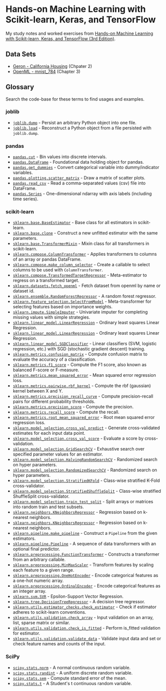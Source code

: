 # Hands-on Machine Learning with Scikit-learn, Keras, and TensorFlow

My study notes and worked exercises from
[Hands-on Machine Learning with Scikit-learn, Keras, and TensorFlow (3rd Edition)](https://www.oreilly.com/library/view/hands-on-machine-learning/9781098125967/).

## Data Sets

* [Geron - California Housing](https://github.com/ageron/data/tree/main/housing) (Chpater 2)
* [OpenML - mnist_784](https://www.openml.org/search?type=data&status=active&id=554) (Chapter 3)

## Glossary

Search the code-base for these terms to find usages and examples.

### joblib

* [`joblib.dump`](https://joblib.readthedocs.io/en/stable/generated/joblib.dump.html) - Persist an arbitrary Python object into one file.
* [`joblib.load`](https://joblib.readthedocs.io/en/stable/generated/joblib.load.html) - Reconstruct a Python object from a file persisted with `joblib.dump`.

### pandas

* [`pandas.cut`](https://pandas.pydata.org/pandas-docs/stable/reference/api/pandas.cut.html) - Bin values into discrete intervals.
* [`pandas.DataFrame`](https://pandas.pydata.org/pandas-docs/stable/reference/frame.html) - Foundational data holding object for pandas.
* [`pandas.get_dummies`](https://pandas.pydata.org/pandas-docs/stable/reference/api/pandas.get_dummies.html) - Convert categorical variable into dummy/indicator variables.
* [`pandas.plotting.scatter_matrix`](https://pandas.pydata.org/pandas-docs/stable/reference/api/pandas.plotting.scatter_matrix.html) - Draw a matrix of scatter plots.
* [`pandas.read_csv`](https://pandas.pydata.org/pandas-docs/stable/reference/api/pandas.read_csv.html) - Read a comma-separated values (csv) file into DataFrame.
* [`pandas.Series`](https://pandas.pydata.org/pandas-docs/stable/reference/api/pandas.Series.html) - One-dimensional ndarray with axis labels (including time series).

### scikit-learn

* [`sklearn.base.BaseEstimator`](https://scikit-learn.org/stable/modules/generated/sklearn.base.BaseEstimator.html) - Base class for all estimators in scikit-learn.
* [`sklearn.base.clone`](https://scikit-learn.org/stable/modules/generated/sklearn.base.clone.html) - Construct a new unfitted estimator with the same parameters.
* [`sklearn.base.TransformerMixin`](https://scikit-learn.org/stable/modules/generated/sklearn.base.TransformerMixin.html) - Mixin class for all transformers in scikit-learn.
* [`sklearn.compose.ColumnTransformer`](https://scikit-learn.org/stable/modules/generated/sklearn.compose.ColumnTransformer.html) - Applies transformers to columns of an array or pandas DataFrame.
* [`sklearn.compose.make_column_selector`](https://scikit-learn.org/stable/modules/generated/sklearn.compose.make_column_selector.html) - Create a callable to select columns to be used with `ColumnTransformer`.
* [`sklearn.compose.TransformedTargetRegressor`](https://scikit-learn.org/stable/modules/generated/sklearn.compose.TransformedTargetRegressor.html) - Meta-estimator to regress on a transformed target.
* [`sklearn.datasets.fetch_openml`](https://scikit-learn.org/stable/modules/generated/sklearn.datasets.fetch_openml.html) - Fetch dataset from openml by name or dataset id.
* [`sklearn.ensemble.RandomForestRegressor`](https://scikit-learn.org/stable/modules/generated/sklearn.ensemble.RandomForestRegressor.html) - A random forest regressor.
* [`sklearn.feature_selection.SelectFromModel`](https://scikit-learn.org/stable/modules/generated/sklearn.feature_selection.SelectFromModel.html) - Meta-transformer for selecting features based on importance weights.
* [`sklearn.impute.SimpleImputer`](https://scikit-learn.org/stable/modules/generated/sklearn.impute.SimpleImputer.html) - Univariate imputer for completing missing values with simple strategies.
* [`sklearn.linear_model.LinearRegression`](https://scikit-learn.org/stable/modules/generated/sklearn.linear_model.LinearRegression.html) - Ordinary least squares Linear Regression.
* [`sklearn.linear_model.LinearRegression`](https://scikit-learn.org/stable/modules/generated/sklearn.linear_model.LinearRegression.html) - Ordinary least squares Linear Regression.
* [`sklearn.linear_model.SGDClassifier`](https://scikit-learn.org/stable/modules/generated/sklearn.linear_model.SGDClassifier.html) - Linear classifiers (SVM, logistic regression, etc.) with SGD (stochastic gradient descent) training.
* [`sklearn.metrics.confusion_matrix`](https://scikit-learn.org/stable/modules/generated/sklearn.metrics.confusion_matrix.html) - Compute confusion matrix to evaluate the accuracy of a classification.
* [`sklearn.metrics.f1_score`](https://scikit-learn.org/stable/modules/generated/sklearn.metrics.f1_score.html) - Compute the F1 score, also known as balanced F-score or F-measure.
* [`sklearn.metrics.mean_squared_error`](https://scikit-learn.org/stable/modules/generated/sklearn.metrics.mean_squared_error.html) - Mean squared error regression loss.
* [`sklearn.metrics.pairwise.rbf_kernel`](https://scikit-learn.org/stable/modules/generated/sklearn.metrics.pairwise.rbf_kernel.html) - Compute the rbf (gaussian) kernel between X and Y.
* [`sklearn.metrics.precision_recall_curve`](https://scikit-learn.org/stable/modules/generated/sklearn.metrics.precision_recall_curve.html) - Compute precision-recall pairs for different probability thresholds.
* [`sklearn.metrics.precision_score`](https://scikit-learn.org/stable/modules/generated/sklearn.metrics.precision_score.html) - Compute the precision.
* [`sklearn.metrics.recall_score`](https://scikit-learn.org/stable/modules/generated/sklearn.metrics.recall_score.html) - Compute the recall.
* [`sklearn.metrics.root_mean_squared_error`](https://scikit-learn.org/stable/modules/generated/sklearn.metrics.root_mean_squared_error.html) - Root mean squared error regression loss.
* [`sklearn.model_selection.cross_val_predict`](https://scikit-learn.org/stable/modules/generated/sklearn.model_selection.cross_val_predict.html) - Generate cross-validated estimates for each input data point.
* [`sklearn.model_selection.cross_val_score`](https://scikit-learn.org/stable/modules/generated/sklearn.model_selection.cross_val_score.html) - Evaluate a score by cross-validation.
* [`sklearn.model_selection.GridSearchCV`](https://scikit-learn.org/stable/modules/generated/sklearn.model_selection.GridSearchCV.html) - Exhaustive search over specified parameter values for an estimator.
* [`sklearn.model_selection.HalvingRandomSearchCV`](https://scikit-learn.org/stable/modules/generated/sklearn.model_selection.HalvingRandomSearchCV.html) - Randomized search on hyper parameters.
* [`sklearn.model_selection.RandomizedSearchCV`](https://scikit-learn.org/stable/modules/generated/sklearn.model_selection.RandomizedSearchCV.html) - Randomized search on hyper parameters.
* [`sklearn.model_selection.StratifiedKFold`](https://scikit-learn.org/stable/modules/generated/sklearn.model_selection.StratifiedKFold.html) - Class-wise stratified K-Fold cross-validator.
* [`sklearn.model_selection.StratifiedShuffleSplit`](https://scikit-learn.org/stable/modules/generated/sklearn.model_selection.StratifiedShuffleSplit.html) - Class-wise stratified ShuffleSplit cross-validator.
* [`sklearn.model_selection.train_test_split`](https://scikit-learn.org/stable/modules/generated/sklearn.model_selection.train_test_split.html) - Split arrays or matrices into random train and test subsets.
* [`sklearn.neighbors.KNeighborsRegressor`](https://scikit-learn.org/stable/modules/generated/sklearn.neighbors.KNeighborsRegressor.html) - Regression based on k-nearest neighbors.
* [`sklearn.neighbors.KNeighborsRegressor`](https://scikit-learn.org/stable/modules/generated/sklearn.neighbors.KNeighborsRegressor.html) - Regression based on k-nearest neighbors.
* [`sklearn.pipeline.make_pipeline`](https://scikit-learn.org/stable/modules/generated/sklearn.pipeline.make_pipeline.html) - Construct a `Pipeline` from the given estimators.
* [`sklearn.pipeline.Pipeline`](https://scikit-learn.org/stable/modules/generated/sklearn.pipeline.Pipeline.html) - A sequence of data transformers with an optional final predictor.
* [`sklearn.preprocessing.FunctionTransformer`](https://scikit-learn.org/stable/modules/generated/sklearn.preprocessing.FunctionTransformer.html) - Constructs a transformer from an arbitrary callable.
* [`sklearn.preprocessing.MinMaxScaler`](https://scikit-learn.org/stable/modules/generated/sklearn.preprocessing.MinMaxScaler.html) - Transform features by scaling each feature to a given range.
* [`sklearn.preprocessing.OneHotEncoder`](https://scikit-learn.org/stable/modules/generated/sklearn.preprocessing.OneHotEncoder.html) - Encode categorical features as a one-hot numeric array.
* [`sklearn.preprocessing.OrdinalEncoder`](https://scikit-learn.org/stable/modules/generated/sklearn.preprocessing.OrdinalEncoder.html) - Encode categorical features as an integer array.
* [`sklearn.svm.SVR`](https://scikit-learn.org/stable/modules/generated/sklearn.svm.SVR.html) - Epsilon-Support Vector Regression.
* [`sklearn.tree.DecisionTreeRegressor`](https://scikit-learn.org/stable/modules/generated/sklearn.tree.DecisionTreeRegressor.html) - A decision tree regressor.
* [`sklearn.utils.estimator_checks.check_estimator`](https://scikit-learn.org/stable/modules/generated/sklearn.utils.estimator_checks.check_estimator.html) - Check if estimator adheres to scikit-learn conventions.
* [`sklearn.utils.validation.check_array`](https://scikit-learn.org/stable/modules/generated/sklearn.utils.validation.check_array.html) - Input validation on an array, list, sparse matrix or similar.
* [`sklearn.utils.validation.check_is_fitted`](https://scikit-learn.org/stable/modules/generated/sklearn.utils.validation.check_is_fitted.html) - Perform is_fitted validation for estimator.
* [`sklearn.utils.validation.validate_data`](https://scikit-learn.org/stable/modules/generated/sklearn.utils.validation.validate_data.html) - Validate input data and set or check feature names and counts of the input.

### SciPy

* [`scipy.stats.norm`](https://docs.scipy.org/doc/scipy/reference/generated/scipy.stats.norm.html) - A normal continuous random variable.
* [`scipy.stats.randint`](https://docs.scipy.org/doc/scipy/reference/generated/scipy.stats.randint.html) - A uniform discrete random variable.
* [`scipy.stats.sem`](https://docs.scipy.org/doc/scipy/reference/generated/scipy.stats.sem.html) - Compute standard error of the mean.
* [`scipy.stats.t`](https://docs.scipy.org/doc/scipy/reference/generated/scipy.stats.t.html) - A Student's t continuous random variable.
